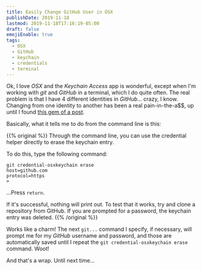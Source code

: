 ```yaml
---
title: Easily Change GitHub User in OSX
publishDate: 2019-11-18
lastmod: 2019-11-18T17:16:19-05:00
draft: false
emojiEnable: true
tags:
  - OSX
  - GitHub
  - keychain
  - credentials
  - terminal
---
```


Ok, I love _OSX_ and the _Keychain Access_ app is wonderful, except when I'm working with _git_ and _GitHub_ in a terminal, which I do quite often. The real problem is that I have 4 different identities in _GitHub_... crazy, I know.  Changing from one identity to another has been a real pain-in-the-a$$, up until I found [this gem of a post](https://help.github.com/en/github/using-git/updating-credentials-from-the-osx-keychain).

Basically, what it tells me to do from the command line is this:

{{% original %}}
Through the command line, you can use the credential helper directly to erase the keychain entry.

To do this, type the following command:

```
git credential-osxkeychain erase
host=github.com
protocol=https
>
```
...Press `return`.

If it's successful, nothing will print out. To test that it works, try and clone a repository from GitHub. If you are prompted for a password, the keychain entry was deleted.
{{% /original %}}

Works like a charm!  The next `git...` command I specify, if necessary, will prompt me for my _GitHub_ username and password, and those are automatically saved until I repeat the `git credential-osxkeychain erase` command. Woot!

And that's a wrap.  Until next time...
